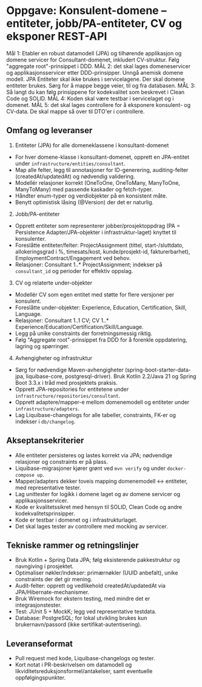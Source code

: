 # Oppgave: Konsulent-domene – entiteter, jobb/PA-entiteter, CV og eksponer REST-API

Mål 1: Etabler en robust datamodell (JPA) og tilhørende applikasjon og domene servicer for Consultant-domenet, inkludert
CV-struktur. Følg "aggregate root"-prinsippet i DDD.
MÅL 2: det skal lages domeneservicer og applikasjonsservicer etter DDD-prinsipper. Unngå anemisk domene modell. JPA
Entiteter skal ikke brukes i servicelagene. Der skal domene entiteter brukes. Sørg for å mappe begge veier, til og fra
databasen.
MÅL 3: Så langt du kan følg prinsippene for kodekvalitet som beskrevet i Clean Code og SOLID.
MÅL 4: Koden skal være testbar i servicelaget og i domenet.
MÅL 5: det skal lages controllere for å eksponere konsulent- og CV-data. De skal mappe så over til DTO'er i controllere.

## Omfang og leveranser

1) Entiteter (JPA) for alle domeneklassene i konsultant-domenet

- For hver domene-klasse i konsultant-domenet, opprett en JPA-entitet under `infrastructure/entities/consultant`.
- Map alle felter, legg til annotasjoner for ID-generering, auditing-felter (createdAt/updatedAt) og nødvendig
  validering.
- Modellér relasjoner korrekt (OneToOne, OneToMany, ManyToOne, ManyToMany) med passende kaskader og fetch-typer.
- Håndter enum-typer og verdiobjekter på en konsistent måte.
- Benytt optimistisk låsing (@Version) der det er naturlig.

2) Jobb/PA-entiteter

- Opprett entiteter som representerer jobber/prosjektoppdrag (PA = Persistence Adapter/JPA-objekter i
  infrastruktur-laget) knyttet til konsulenter.
- Foreslåtte entiteter/felter: ProjectAssignment (tittel, start-/sluttdato, allokeringsgrad i %, timesats/kost,
  kunde/prosjekt-id, fakturerbarhet), EmploymentContract/Engagement ved behov.
- Relasjoner: Consultant 1..* ProjectAssignment; indekser på `consultant_id` og perioder for effektiv oppslag.

3) CV og relaterte under-objekter

- Modellér CV som egen entitet med støtte for flere versjoner per konsulent.
- Foreslåtte under-objekter: Experience, Education, Certification, Skill, Language.
- Relasjoner: Consultant 1..1 CV; CV 1..* Experience/Education/Certification/Skill/Language.
- Legg på unike constraints der forretningsmessig riktig.
- Følg "Aggregate root"-prinsippet fra DDD for å forenkle oppdatering, lagring og spørringer.

4) Avhengigheter og infrastruktur

- Sørg for nødvendige Maven-avhengigheter (spring-boot-starter-data-jpa, liquibase-core, postgresql-driver). Bruk Kotlin
  2.2/Java 21 og Spring Boot 3.3.x i tråd med prosjektets praksis.
- Opprett JPA-repositories for entitetene under `infrastructure/repositories/consultant`.
- Opprett adaptere/mapper-e mellom domenemodell og entiteter under `infrastructure/adapters`.
- Lag Liquibase-changelogs for alle tabeller, constraints, FK-er og indekser i `db/changelog`.

## Akseptansekriterier

- Alle entiteter persisteres og lastes korrekt via JPA; nødvendige relasjoner og constraints er på plass.
- Liquibase-migrasjoner kjører grønt ved `mvn verify` og under `docker-compose up`.
- Mapper/adapters dekker toveis mapping domenemodell ↔ entiteter, med representative tester.
- Lag unittester for logikk i domene laget og av domene servicer og applikasjonsservicer.
- Kode er kvalitetssikret med hensyn til SOLID, Clean Code og andre kodekvalitetsprinsipper.
- Kode er testbar i domenet og i infrastrukturlaget.
- Det skal lages tester av controllere med mocking av servicer.

## Tekniske rammer og retningslinjer

- Bruk Kotlin + Spring Data JPA; følg eksisterende pakkestruktur og navngiving i prosjektet.
- Optimaliser nøkler/indekser: primærnøkler (UUID anbefalt), unike constraints der det gir mening.
- Audit-felter: opprett og vedlikehold createdAt/updatedAt via JPA/Hibernate-mechanismer.
- Bruk Wiremock for ekstern testing, med mindre det er integrasjonstester.
- Test: JUnit 5 + MockK; legg ved representative testdata.
- Database: PostgreSQL; for lokal utvikling brukes kun brukernavn/passord (ikke sertifikat-autentisering).

## Leveranseformat

- Pull request med kode, Liquibase-changelogs og tester.
- Kort notat i PR-beskrivelsen om datamodell og likviditetsreduksjonsformel/antakelser, samt eventuelle
  oppfølgingspunkter.

